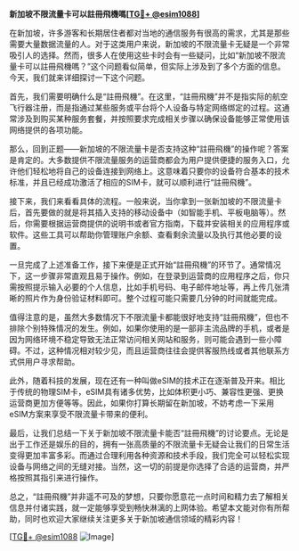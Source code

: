 **新加坡不限流量卡可以註冊飛機嗎[[TG💪+ @esim1088](https://t.me/s/esim1088)]**

在新加坡，许多游客和长期居住者都对当地的通信服务有很高的需求，尤其是那些需要大量数据流量的人。对于这类用户来说，新加坡的不限流量卡无疑是一个非常吸引人的选择。然而，很多人在使用这些卡时会有一些疑问，比如“新加坡不限流量卡可以註冊飛機嗎？”这个问题看似简单，但实际上涉及到了多个方面的信息。今天，我们就来详细探讨一下这个问题。

首先，我们需要明确什么是“註冊飛機”。在这里，“註冊飛機”并不是指实际的航空飞行器注册，而是指通过某些服务或平台将个人设备与特定网络绑定的过程。这通常涉及到购买某种服务套餐，并按照要求完成相关步骤以确保设备能够正常使用该网络提供的各项功能。

那么，回到正题——新加坡的不限流量卡是否支持这种“註冊飛機”的操作呢？答案是肯定的。大多数提供不限流量服务的运营商都会为用户提供便捷的服务入口，允许他们轻松地将自己的设备连接到网络上。这意味着只要你的设备符合基本的技术标准，并且已经成功激活了相应的SIM卡，就可以顺利进行“註冊飛機”。

接下来，我们来看看具体的流程。一般来说，当你拿到一张新加坡的不限流量卡后，首先要做的就是将其插入支持的移动设备中（如智能手机、平板电脑等）。然后，你需要根据运营商提供的说明书或者官方指南，下载并安装相关的应用程序或软件。这些工具可以帮助你管理账户余额、查看剩余流量以及执行其他必要的设置。

一旦完成了上述准备工作，接下来便是正式开始“註冊飛機”的环节了。通常情况下，这一步骤非常直观且易于操作。例如，在登录到运营商的应用程序之后，你只需按照提示输入必要的个人信息，比如手机号码、电子邮件地址等，再上传几张清晰的照片作为身份验证材料即可。整个过程可能只需要几分钟的时间就能完成。

值得注意的是，虽然大多数情况下不限流量卡都能很好地支持“註冊飛機”，但也不排除个别特殊情况的发生。例如，如果你使用的是一部非主流品牌的手机，或者是因为网络环境不稳定导致无法正常访问相关网站和服务，则可能会遇到一些小障碍。不过，这种情况相对较少见，而且运营商往往会提供客服热线或者其他联系方式供用户寻求帮助。

此外，随着科技的发展，现在还有一种叫做eSIM的技术正在逐渐普及开来。相比于传统的物理SIM卡，eSIM具有诸多优势，比如体积更小巧、兼容性更强、更换运营商更加方便等等。因此，如果你打算长期留在新加坡，不妨考虑一下采用eSIM方案来享受不限流量卡带来的便利。

最后，让我们总结一下关于新加坡不限流量卡能否“註冊飛機”的讨论要点。无论是出于工作还是娱乐的目的，拥有一张高质量的不限流量卡无疑会让我们的日常生活变得更加丰富多彩。而通过合理利用各种资源和技术手段，我们完全可以轻松实现设备与网络之间的无缝对接。当然，这一切的前提是你选择了合适的运营商，并严格按照其指引来进行操作。

总之，“註冊飛機”并非遥不可及的梦想，只要你愿意花一点时间和精力去了解相关信息并付诸实践，就一定能够享受到畅快淋漓的上网体验。希望本文能对你有所帮助，同时也欢迎大家继续关注更多关于新加坡通信领域的精彩内容！

[[TG💪+ @esim1088](https://t.me/s/esim1088) ![Image](https://i.postimg.cc/4NQfJmqS/Snipaste-2025-05-13-00-14-12.png)]